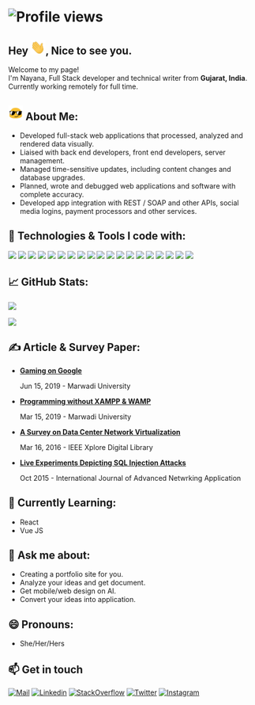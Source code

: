 # ![Profile views](https://gpvc.arturio.dev/neneplusdev)

## Hey <img src="wave.gif" width="30px">, Nice to see you.

<p>Welcome to my page! </br> I'm Nayana, Full Stack developer and technical writer from <b>Gujarat, India</b>. Currently working remotely for full time. </p>

## <img src="blob-sunglasses.gif" width="30px"> About Me:
<ul>
    <li>Developed full-stack web applications that processed, analyzed and rendered data visually.</li>
    <li>Liaised with back end developers, front end developers, server management.</li>
    <li>Managed time-sensitive updates, including content changes and database upgrades.</li>
    <li>Planned, wrote and debugged web applications and software with complete accuracy.</li>
    <li>Developed app integration with REST / SOAP and other APIs, social media logins, payment processors and other services.</li>
</ul>

## 🔧 Technologies & Tools I code with:
![](https://img.shields.io/badge/Code-Angular-informational?style=flat&logo=angular&logoColor=white&color=2bbc8a)
![](https://img.shields.io/badge/Code-Nodejs-informational?style=flat&logo=Node.js&logoColor=white&color=2bbc8a)
![](https://img.shields.io/badge/Code-Laravel-informational?style=flat&logo=laravel&logoColor=white&color=2bbc8a)
![](https://img.shields.io/badge/Code-Magento-informational?style=flat&logo=magento&logoColor=white&color=2bbc8a)
![](https://img.shields.io/badge/Code-Wordpress-informational?style=flat&logo=Wordpress&logoColor=white&color=2bbc8a)
![](https://img.shields.io/badge/Code-Shopify-informational?style=flat&logo=Shopify&logoColor=white&color=2bbc8a)
![](https://img.shields.io/badge/Code-Vue-informational?style=flat&logo=vue.js&logoColor=white&color=2bbc8a)
![](https://img.shields.io/badge/Code-JavaScript-informational?style=flat&logo=javascript&logoColor=white&color=2bbc8a)
![](https://img.shields.io/badge/Code-TypeScript-informational?style=flat&logo=typescript&logoColor=white&color=2bbc8a)
![](https://img.shields.io/badge/Code-jQuery-informational?style=flat&logo=jQuery&logoColor=white&color=2bbc8a)
![](https://img.shields.io/badge/OS-Linux-informational?style=flat&logo=linux&logoColor=white&color=2bbc8a)
![](https://img.shields.io/badge/OS-Windows-informational?style=flat&logo=Windows&logoColor=white&color=2bbc8a)
![](https://img.shields.io/badge/Editor-Visual_Studio_Code-informational?style=flat&logo=visual-studio&logoColor=white&color=2bbc8a)
![](https://img.shields.io/badge/Tools-Docker-informational?style=flat&logo=docker&logoColor=white&color=2bbc8a)
![](https://img.shields.io/badge/Tool-Heroku-informational?style=flat&logo=heroku&logoColor=white&color=2bbc8a)
![](https://img.shields.io/badge/Tool-Git-informational?style=flat&logo=git&logoColor=white&color=2bbc8a)
![](https://img.shields.io/badge/Tools-PostgreSQL-informational?style=flat&logo=postgresql&logoColor=white&color=2bbc8a)
![](https://img.shields.io/badge/Tools-MongoDB-informational?style=flat&logo=MongoDB&logoColor=white&color=2bbc8a)
![](https://img.shields.io/badge/Tools-MySQL-informational?style=flat&logo=MySQL&logoColor=white&color=2bbc8a)
<br>

## &#x1f4c8; GitHub Stats:
<a><img align="center" src="https://github-readme-stats.vercel.app/api?username=neneplusdev&hide=issues,contribs&show_icons=true&count_private=true&theme=vue-dark&hide_border=true" /></a>

<a><img align="center" src="https://github-readme-stats.vercel.app/api/top-langs/?username=neneplusdev&theme=vue-dark&hide_border=true&langs_count=10&layout=compact" /></a>
<br>

## &#x270d; Article & Survey Paper:
<ul>
    <li><a href="http://techiesgazette.marwadiuniversity.ac.in/?p=1082"><b> Gaming on Google</b><br></a><p>Jun 15, 2019 - Marwadi University</p></li>
    <li><a href="http://techiesgazette.marwadiuniversity.ac.in/?p=380"><b> Programming without XAMPP & WAMP</b></a><br><p>Mar 15, 2019 - Marwadi University</p></li>
    <li><a href="https://ieeexplore.ieee.org/document/7724909?section=abstract"><b> A Survey on Data Center Network Virtualization</b><br></a><p>Mar 16, 2016  - IEEE Xplore Digital Library</p></li>
    <li><a href="http://ijana.in/Special%20Issue/17.pdf"><b> Live Experiments Depicting SQL Injection Attacks</b></a><br><p>Oct 2015 - International Journal of Advanced Netwrking Application</p></li>
</ul>

## 🌱 Currently Learning: 
<ul>
    <li>React</li>
    <li>Vue JS</li>
</ul>

## 💬 Ask me about: 
<ul>
    <li>Creating a portfolio site for you.</li>
    <li>Analyze your ideas and get document.</li>
    <li>Get mobile/web design on AI.</li>
    <li>Convert your ideas into application.</li>
</ul>

## 😄 Pronouns: 
<ul>
    <li>She/Her/Hers</li>
</ul>

## 📫 Get in touch
[![Mail](https://img.shields.io/badge/-Say%20Hello!-black?style=for-the-badge&logo=gmail)](mailto:neneplusdev@gmail.com) 
[![Linkedin](https://img.shields.io/badge/-Nayana%20Meruliya-black?style=for-the-badge&logo=Linkedin)](https://www.linkedin.com/in/neneplusdev/) 
[![StackOverflow](https://img.shields.io/badge/-Nayana%20Meruliya-black?style=for-the-badge&logo=stackoverflow)](https://stackoverflow.com/users/10001543/nene-p) 
[![Twitter](https://img.shields.io/badge/-Nayana%20Meruliya-black?style=for-the-badge&logo=twitter)](https://twitter.com/nenepdev) 
[![Instagram](https://img.shields.io/badge/-Nayana%20Meruliya-black?style=for-the-badge&logo=instagram)](https://www.instagram.com/neneplusdev/)

